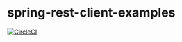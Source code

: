 # spring-rest-client-examples


[![CircleCI](https://circleci.com/gh/SapnaDerajeRadhakrishna/spring-rest-client-examples.svg?style=svg)](https://circleci.com/gh/SapnaDerajeRadhakrishna/spring-rest-client-examples)
